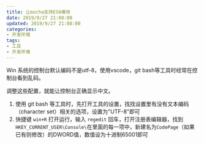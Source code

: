 ```yaml
---
title: 让mocha支持ES6模块
date: 2019/9/27 21:08:00
updated: 2019/9/27 21:08:00
categories: 
- 开发环境
tags: 
- 工具
- 开发环境
---
```


Win 系统的控制台默认编码不是utf-8，使用vscode，git bash等工具时经常在控制台看到乱码。

调整这些配置，就能让控制台正确显示中文。

1. 使用 git bash 等工具时，先打开工具的设置，找找设置里有没有文本编码（character set）相关的选项，设置为"UTF-8"即可
2. 快捷键 `win+R` 打开运行，输入 `regedit` 回车，打开注册表编辑器，找到`HKEY_CURRENT_USER\Console\`在里面的每一项中，新建名为`CodePage`（如果已有则修改）的DWORD值，数值设为十进制65001即可
